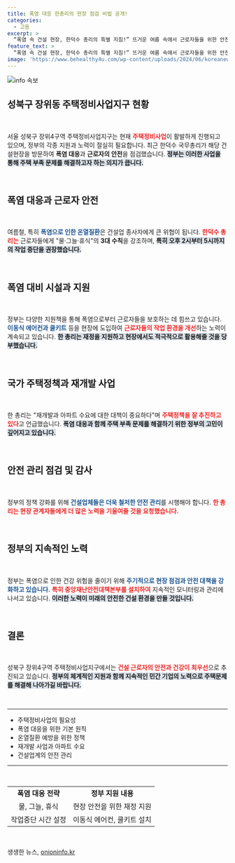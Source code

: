```yaml
---
title: 폭염 대응 한총리의 현장 점검 비법 공개!
categories:
  - 고용
excerpt: >
  “폭염 속 건설 현장, 한덕수 총리의 특별 지침!” 뜨거운 여름 속에서 근로자들을 위한 안전 대책이 강화된다. 14시부터 17시까지 작업 중단과 철저한 관리 촉구! 2024년 아파트 수요 해결의 실마리도 제시된다.
feature_text: >
  “폭염 속 건설 현장, 한덕수 총리의 특별 지침!” 뜨거운 여름 속에서 근로자들을 위한 안전 대책이 강화된다. 14시부터 17시까지 작업 중단과 철저한 관리 촉구! 2024년 아파트 수요 해결의 실마리도 제시된다.
image: 'https://www.behealthy4u.com/wp-content/uploads/2024/06/koreanews.jpg'
---
```


<p><img src="https://www.behealthy4u.com/wp-content/uploads/2024/06/koreanews.jpg" alt="info 속보" /></p>

<h2 data-ke-size="size26">성북구 장위동 주택정비사업지구 현황</h2>

<p data-ke-size="size16">&nbsp;</p>

<p>서울 성북구 장위4구역 주택정비사업지구는 현재 <b><span style="color: #ee2323;">주택정비사업</span></b>이 활발하게 진행되고 있으며, 정부의 각종 지원과 노력이 절실히 필요합니다. 최근 한덕수 국무총리가 해당 건설현장을 방문하여 <strong>폭염 대응</strong>과 <strong>근로자의 안전</strong>을 점검했습니다. <b><span style="background-color: #21538527;">정부는 이러한 사업을 통해 주택 부족 문제를 해결하고자 하는 의지가 큽니다.</span></b> </p>

<p data-ke-size="size16">&nbsp;</p>

<h2 data-ke-size="size26">폭염 대응과 근로자 안전</h2>

<p data-ke-size="size16">&nbsp;</p>

<p>여름철, 특히 <b><span style="color: #1a5490;">폭염으로 인한 온열질환</span></b>은 건설업 종사자에게 큰 위협이 됩니다. <b><span style="color: #ee2323;">한덕수 총리는</span></b> 근로자들에게 "물·그늘·휴식"의 <b>3대 수칙</b>을 강조하며, <b><span style="background-color: #21538527;">특히 오후 2시부터 5시까지의 작업 중단을 권장했습니다.</span></b> </p>

<p data-ke-size="size16">&nbsp;</p>

<h2 data-ke-size="size26">폭염 대비 시설과 지원</h2>

<p data-ke-size="size16">&nbsp;</p>

<p><bold>정부는 다양한 지원책을 통해 폭염으로부터 근로자들을 보호하는 데 힘쓰고 있습니다.</b> <b><span style="color: #1a5490;">이동식 에어컨과 쿨키트</span></b> 등을 현장에 도입하여 <b><span style="color: #ee2323;">근로자들의 작업 환경을 개선</span></b>하는 노력이 계속되고 있습니다. <b><span style="background-color: #21538527;">한 총리는 재정을 지원하고 현장에서도 적극적으로 활용해줄 것을 당부했습니다.</span></b> </p>

<p data-ke-size="size16">&nbsp;</p>

<h2 data-ke-size="size26">국가 주택정책과 재개발 사업</h2>

<p data-ke-size="size16">&nbsp;</p>

<p>한 총리는 "재개발과 아파트 수요에 대한 대책이 중요하다"며 <b><span style="color: #ee2323;">주택정책을 잘 추진하고 있다</span></b>고 언급했습니다. <b><span style="background-color: #21538527;">폭염 대응과 함께 주택 부족 문제를 해결하기 위한 정부의 고민이 깊어지고 있습니다.</span></b> </p>

<p data-ke-size="size16">&nbsp;</p>

<h2 data-ke-size="size26">안전 관리 점검 및 감사</h2>

<p data-ke-size="size16">&nbsp;</p>

<p>정부의 정책 강화를 위해 <b><span style="color: #1a5490;">건설업체들은 더욱 철저한 안전 관리</span></b>를 시행해야 합니다. <b><span style="color: #ee2323;">한 총리는 현장 관계자들에게 더 많은 노력을 기울여줄 것을 요청했습니다.</span></b> </p>

<p data-ke-size="size16">&nbsp;</p>

<h2 data-ke-size="size26">정부의 지속적인 노력</h2>

<p data-ke-size="size16">&nbsp;</p>

<p>정부는 폭염으로 인한 건강 위험을 줄이기 위해 <b><span style="color: #1a5490;">주기적으로 현장 점검과 안전 대책을 강화하고 있습니다.</span></b> <b><span style="color: #ee2323;">특히 중앙재난안전대책본부를 설치하여</span></b> 지속적인 모니터링과 관리에 나서고 있습니다. <b><span style="background-color: #21538527;">이러한 노력이 미래의 안전한 건설 환경을 만들 것입니다.</span></b> </p>

<p data-ke-size="size16">&nbsp;</p>

<h2 data-ke-size="size26">결론</h2>

<p data-ke-size="size16">&nbsp;</p>

<p>성북구 장위4구역 주택정비사업지구에서는 <b><span style="color: #ee2323;">건설 근로자의 안전과 건강이 최우선</span></b>으로 추진되고 있습니다. <b><span style="background-color: #21538527;">정부의 체계적인 지원과 함께 지속적인 민간 기업의 노력으로 주택문제를 해결해 나아가길 바랍니다.</span></b> </p>

<p data-ke-size="size16">&nbsp;</p>

<hr />

<ul>
<li>주택정비사업의 필요성</li>
<li>폭염 대응을 위한 기본 원칙</li>
<li>온열질환 예방을 위한 정책</li>
<li>재개발 사업과 아파트 수요</li>
<li>건설업계의 안전 관리</li>
</ul>

<hr />

<p data-ke-size="size16">&nbsp;</p>

<table style="width: 100%;">
<tr>
<td style="text-align: center; height: 17px;"><b>폭염 대응 전략</b></td>
<td style="text-align: center; height: 17px;"><b>정부 지원 내용</b></td>
</tr>
<tr>
<td style="text-align: center; height: 17px;">물, 그늘, 휴식</td>
<td style="text-align: center; height: 17px;">현장 안전을 위한 재정 지원</td>
</tr>
<tr>
<td style="text-align: center; height: 17px;">작업중단 시간 설정</td>
<td style="text-align: center; height: 17px;">이동식 에어컨, 쿨키트 설치</td>
</tr>
</table>

<p data-ke-size="size16">&nbsp;</p>
생생한 뉴스, <a href="https://onioninfo.kr" rel="dofollow">onioninfo.kr</a>


